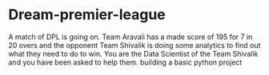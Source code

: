# Dream-premier-league
A match of DPL is going on. Team Aravali has a made score of 195 for 7 in 20 overs and the opponent Team Shivalik is doing some analytics to find out what they need to do to win. You are the Data Scientist of the Team Shivalik and you have been asked to help them. building a basic python project
